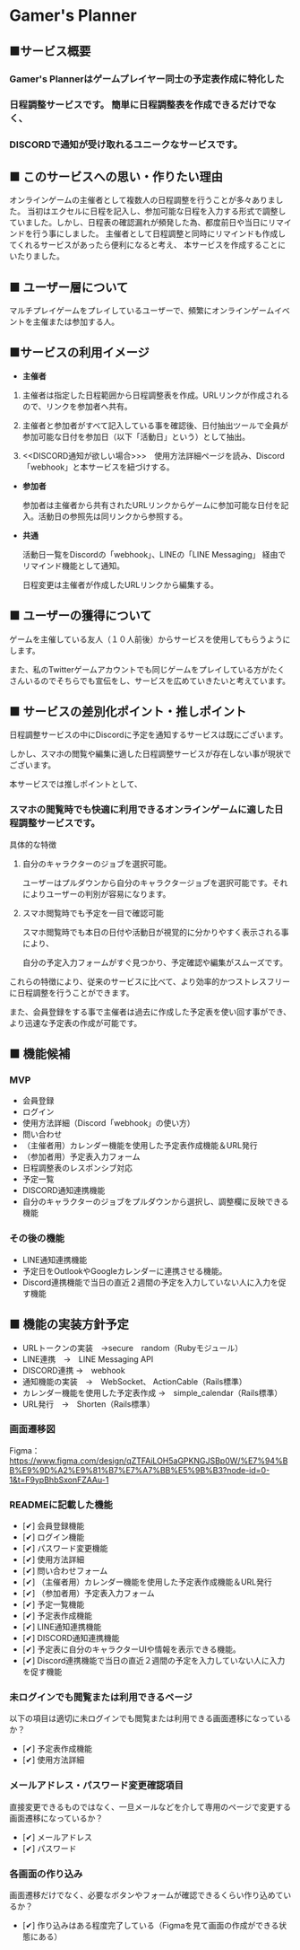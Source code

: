 # Gamer's Planner
## ■サービス概要
### Gamer's Plannerはゲームプレイヤー同士の予定表作成に特化した

### 日程調整サービスです。 簡単に日程調整表を作成できるだけでなく、

### **DISCORDで通知が受け取れるユニークなサービスです**。

## ■ このサービスへの思い・作りたい理由
オンラインゲームの主催者として複数人の日程調整を行うことが多々ありました。
当初はエクセルに日程を記入し、参加可能な日程を入力する形式で調整していました。しかし、日程表の確認漏れが頻発した為、都度前日や当日にリマインドを行う事にしました。
主催者として日程調整と同時にリマインドも作成してくれるサービスがあったら便利になると考え、
本サービスを作成することにいたりました。

## ■ ユーザー層について
マルチプレイゲームをプレイしているユーザーで、頻繁にオンラインゲームイベントを主催または参加する人。

## ■サービスの利用イメージ
- **主催者**
 1. 主催者は指定した日程範囲から日程調整表を作成。URLリンクが作成されるので、リンクを参加者へ共有。

 2. 主催者と参加者がすべて記入している事を確認後、日付抽出ツールで全員が参加可能な日付を参加日（以下「活動日」という）として抽出。

 3. <<DISCORD通知が欲しい場合>>>　使用方法詳細ページを読み、Discord「webhook」と本サービスを紐づけする。
  
- **参加者**

   参加者は主催者から共有されたURLリンクからゲームに参加可能な日付を記入。活動日の参照先は同リンクから参照する。
 
- **共通**

  活動日一覧をDiscordの「webhook」、LINEの「LINE Messaging」 経由でリマインド機能として通知。 

  日程変更は主催者が作成したURLリンクから編集する。

## ■ ユーザーの獲得について
ゲームを主催している友人（１０人前後）からサービスを使用してもらうようにします。

また、私のTwitterゲームアカウントでも同じゲームをプレイしている方がたくさんいるのでそちらでも宣伝をし、サービスを広めていきたいと考えています。

## ■ サービスの差別化ポイント・推しポイント
日程調整サービスの中にDiscordに予定を通知するサービスは既にございます。

しかし、スマホの閲覧や編集に適した日程調整サービスが存在しない事が現状でございます。

本サービスでは推しポイントとして、

### スマホの閲覧時でも快適に利用できるオンラインゲームに適した日程調整サービスです。

具体的な特徴

1. 自分のキャラクターのジョブを選択可能。
　
  
    ユーザーはプルダウンから自分のキャラクタージョブを選択可能です。それによりユーザーの判別が容易になります。
    

2. スマホ閲覧時でも予定を一目で確認可能

    スマホ閲覧時でも本日の日付や活動日が視覚的に分かりやすく表示される事により、
    
    自分の予定入力フォームがすぐ見つかり、予定確認や編集がスムーズです。

これらの特徴により、従来のサービスに比べて、より効率的かつストレスフリーに日程調整を行うことができます。

 また、会員登録をする事で主催者は過去に作成した予定表を使い回す事ができ、より迅速な予定表の作成が可能です。

## ■ 機能候補
### MVP
- 会員登録
- ログイン
- 使用方法詳細（Discord「webhook」の使い方）
- 問い合わせ
- （主催者用）カレンダー機能を使用した予定表作成機能＆URL発行
- （参加者用）予定表入力フォーム
- 日程調整表のレスポンシブ対応
- 予定一覧
- DISCORD通知連携機能
- 自分のキャラクターのジョブをプルダウンから選択し、調整欄に反映できる機能

### その後の機能
- LINE通知連携機能
- 予定日をOutlookやGoogleカレンダーに連携させる機能。
- Discord連携機能で当日の直近２週間の予定を入力していない人に入力を促す機能

## ■ 機能の実装方針予定
-  URLトークンの実装　→secure　random（Rubyモジュール）
-  LINE連携　→　LINE Messaging API
-  DISCORD連携 →　webhook
-  通知機能の実装　→　WebSocket、 ActionCable（Rails標準）
- カレンダー機能を使用した予定表作成 →　simple_calendar（Rails標準）
- URL発行　→　Shorten（Rails標準）

### 画面遷移図
Figma：https://www.figma.com/design/qZTFAiLOH5aGPKNGJSBp0W/%E7%94%BB%E9%9D%A2%E9%81%B7%E7%A7%BB%E5%9B%B3?node-id=0-1&t=F9ypBhbSxonFZAAu-1

### READMEに記載した機能
- [✔] 会員登録機能
- [✔] ログイン機能
- [✔] パスワード変更機能
- [✔] 使用方法詳細
- [✔] 問い合わせフォーム
- [✔] （主催者用）カレンダー機能を使用した予定表作成機能＆URL発行
- [✔] （参加者用）予定表入力フォーム
- [✔] 予定一覧機能
- [✔] 予定表作成機能
- [✔] LINE通知連携機能
- [✔] DISCORD通知連携機能
- [✔] 予定表に自分のキャラクターUIや情報を表示できる機能。
- [✔] Discord連携機能で当日の直近２週間の予定を入力していない人に入力を促す機能

### 未ログインでも閲覧または利用できるページ
以下の項目は適切に未ログインでも閲覧または利用できる画面遷移になっているか？
- [✔] 予定表作成機能
- [✔] 使用方法詳細

### メールアドレス・パスワード変更確認項目
直接変更できるものではなく、一旦メールなどを介して専用のページで変更する画面遷移になっているか？
- [✔] メールアドレス
- [✔] パスワード

### 各画面の作り込み
画面遷移だけでなく、必要なボタンやフォームが確認できるくらい作り込めているか？
- [✔] 作り込みはある程度完了している（Figmaを見て画面の作成ができる状態にある）

